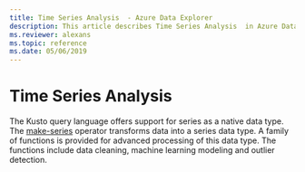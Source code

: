 ```yaml
---
title: Time Series Analysis  - Azure Data Explorer
description: This article describes Time Series Analysis  in Azure Data Explorer.
ms.reviewer: alexans
ms.topic: reference
ms.date: 05/06/2019
---
```

# Time Series Analysis 

The Kusto query language offers support for series as a native data type.
The [make-series](make-seriesoperator.md) operator transforms data into a series data type. 
A family of functions is provided for advanced processing of this data type.
The functions include data cleaning, machine learning modeling and outlier detection.